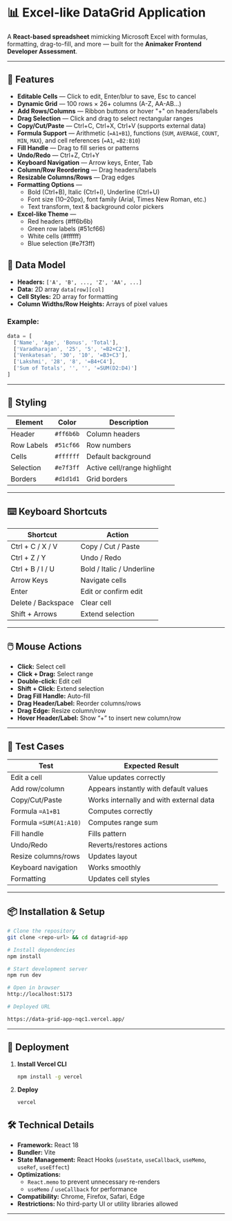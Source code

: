 # 📊 Excel-like DataGrid Application

A **React-based spreadsheet** mimicking Microsoft Excel with formulas, formatting, drag-to-fill, and more — built for the **Animaker Frontend Developer Assessment**.

---

## 🚀 Features

- **Editable Cells** — Click to edit, Enter/blur to save, Esc to cancel  
- **Dynamic Grid** — 100 rows × 26+ columns (A-Z, AA-AB...)  
- **Add Rows/Columns** — Ribbon buttons or hover "+" on headers/labels  
- **Drag Selection** — Click and drag to select rectangular ranges  
- **Copy/Cut/Paste** — Ctrl+C, Ctrl+X, Ctrl+V (supports external data)  
- **Formula Support** — Arithmetic (`=A1+B1`), functions (`SUM`, `AVERAGE`, `COUNT`, `MIN`, `MAX`), and cell references (`=A1`, `=B2:B10`)  
- **Fill Handle** — Drag to fill series or patterns  
- **Undo/Redo** — Ctrl+Z, Ctrl+Y  
- **Keyboard Navigation** — Arrow keys, Enter, Tab  
- **Column/Row Reordering** — Drag headers/labels  
- **Resizable Columns/Rows** — Drag edges  
- **Formatting Options** —  
  - Bold (Ctrl+B), Italic (Ctrl+I), Underline (Ctrl+U)  
  - Font size (10–20px), font family (Arial, Times New Roman, etc.)  
  - Text transform, text & background color pickers  
- **Excel-like Theme** —  
  - Red headers (#ff6b6b)  
  - Green row labels (#51cf66)  
  - White cells (#ffffff)  
  - Blue selection (#e7f3ff)


## 🎯 Data Model

- **Headers:** `['A', 'B', ..., 'Z', 'AA', ...]`  
- **Data:** 2D array `data[row][col]`  
- **Cell Styles:** 2D array for formatting  
- **Column Widths/Row Heights:** Arrays of pixel values  

### Example:
```javascript
data = [
  ['Name', 'Age', 'Bonus', 'Total'],
  ['Varadharajan', '25', '5', '=B2+C2'],
  ['Venkatesan', '30', '10', '=B3+C3'],
  ['Lakshmi', '28', '8', '=B4+C4'],
  ['Sum of Totals', '', '', '=SUM(D2:D4)']
]
```

---

## 🎨 Styling

| Element | Color | Description |
|----------|--------|-------------|
| Header   | `#ff6b6b` | Column headers |
| Row Labels | `#51cf66` | Row numbers |
| Cells | `#ffffff` | Default background |
| Selection | `#e7f3ff` | Active cell/range highlight |
| Borders | `#d1d1d1` | Grid borders |

---

## ⌨️ Keyboard Shortcuts

| Shortcut | Action |
|-----------|--------|
| Ctrl + C / X / V | Copy / Cut / Paste |
| Ctrl + Z / Y | Undo / Redo |
| Ctrl + B / I / U | Bold / Italic / Underline |
| Arrow Keys | Navigate cells |
| Enter | Edit or confirm edit |
| Delete / Backspace | Clear cell |
| Shift + Arrows | Extend selection |

---

## 🖱️ Mouse Actions

- **Click:** Select cell  
- **Click + Drag:** Select range  
- **Double-click:** Edit cell  
- **Shift + Click:** Extend selection  
- **Drag Fill Handle:** Auto-fill  
- **Drag Header/Label:** Reorder columns/rows  
- **Drag Edge:** Resize column/row  
- **Hover Header/Label:** Show “+” to insert new column/row  

---

## 🧪 Test Cases

| Test | Expected Result |
|------|-----------------|
| Edit a cell | Value updates correctly |
| Add row/column | Appears instantly with default values |
| Copy/Cut/Paste | Works internally and with external data |
| Formula `=A1+B1` | Computes correctly |
| Formula `=SUM(A1:A10)` | Computes range sum |
| Fill handle | Fills pattern |
| Undo/Redo | Reverts/restores actions |
| Resize columns/rows | Updates layout |
| Keyboard navigation | Works smoothly |
| Formatting | Updates cell styles |

---

## 📦 Installation & Setup

```bash
# Clone the repository
git clone <repo-url> && cd datagrid-app

# Install dependencies
npm install

# Start development server
npm run dev

# Open in browser
http://localhost:5173

# Deployed URL

https://data-grid-app-nqc1.vercel.app/
```

---

## 🚀 Deployment

1. **Install Vercel CLI**
   ```bash
   npm install -g vercel
   ```

2. **Deploy**
   ```bash
   vercel 
   ```

## 🛠️ Technical Details

- **Framework:** React 18  
- **Bundler:** Vite  
- **State Management:** React Hooks (`useState`, `useCallback`, `useMemo`, `useRef`, `useEffect`)  
- **Optimizations:**  
  - `React.memo` to prevent unnecessary re-renders  
  - `useMemo` / `useCallback` for performance  
- **Compatibility:** Chrome, Firefox, Safari, Edge  
- **Restrictions:** No third-party UI or utility libraries allowed

---


